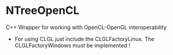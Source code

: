 NTreeOpenCL
===========

C++ Wrapper for working with OpenCL-OpenGL interoperability

 + For using CLGL just include the CLGLFactoryLinux. The CLGLFactoryWindows must be implemented !
